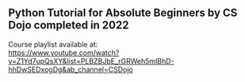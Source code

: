 ## Python Tutorial for Absolute Beginners by CS Dojo completed in 2022
Course playlist available at: 
<br> https://www.youtube.com/watch?v=Z1Yd7upQsXY&list=PLBZBJbE_rGRWeh5mIBhD-hhDwSEDxogDg&ab_channel=CSDojo
